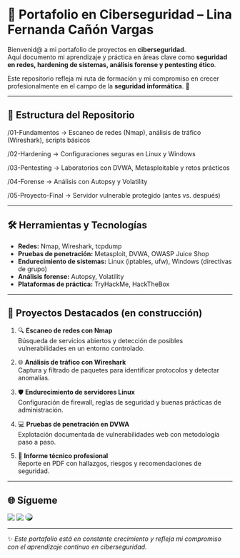 # 🔐 Portafolio en Ciberseguridad – Lina Fernanda Cañón Vargas  

Bienvenid@ a mi portafolio de proyectos en **ciberseguridad**.  
Aquí documento mi aprendizaje y práctica en áreas clave como **seguridad en redes, hardening de sistemas, análisis forense y pentesting ético**.  

Este repositorio refleja mi ruta de formación y mi compromiso en crecer profesionalmente en el campo de la **seguridad informática**. 🚀  

---

## 📂 Estructura del Repositorio

/01-Fundamentos → Escaneo de redes (Nmap), análisis de tráfico (Wireshark), scripts básicos

/02-Hardening → Configuraciones seguras en Linux y Windows

/03-Pentesting → Laboratorios con DVWA, Metasploitable y retos prácticos

/04-Forense → Análisis con Autopsy y Volatility

/05-Proyecto-Final → Servidor vulnerable protegido (antes vs. después)



---

## 🛠️ Herramientas y Tecnologías

- **Redes:** Nmap, Wireshark, tcpdump  
- **Pruebas de penetración:** Metasploit, DVWA, OWASP Juice Shop  
- **Endurecimiento de sistemas:** Linux (iptables, ufw), Windows (directivas de grupo)  
- **Análisis forense:** Autopsy, Volatility  
- **Plataformas de práctica:** TryHackMe, HackTheBox  

---

## 📘 Proyectos Destacados (en construcción)

1. 🔍 **Escaneo de redes con Nmap**  
   Búsqueda de servicios abiertos y detección de posibles vulnerabilidades en un entorno controlado.  

2. 🌐 **Análisis de tráfico con Wireshark**  
   Captura y filtrado de paquetes para identificar protocolos y detectar anomalías.  

3. 🛡️ **Endurecimiento de servidores Linux**  
   Configuración de firewall, reglas de seguridad y buenas prácticas de administración.  

4. 💻 **Pruebas de penetración en DVWA**  
   Explotación documentada de vulnerabilidades web con metodología paso a paso.  

5. 📑 **Informe técnico profesional**  
   Reporte en PDF con hallazgos, riesgos y recomendaciones de seguridad.  

---

<!--## 📫 Sígueme

- **LinkedIn:** [linkedin.com/in/lina-fernanda-c-a73843179]  
- **Correo:** [lf.cybershield@gmail.com]  
- **GitHub:** [github.com/Lina-Fernanda] -->
## 🌐 Sígueme

<a href="mailto:lf.cybershield@gmail.com"><img src="https://img.icons8.com/ios-glyphs/30/EA4335/gmail.png"/></a>
<a href="https://linkedin.com/in/lina-fernanda-c-a73843179"><img src="https://img.icons8.com/ios-glyphs/30/0077B5/linkedin.png"/></a>
<a href="https://github.com/Lina-Fernanda"><img src="https://img.icons8.com/ios-glyphs/30/ffffff/github.png" style="background:black; border-radius:50%"/></a> 

<!--## 🌐 Sígueme

📧 [Gmail](mailto:lina.canon.cyber@gmail.com)  
💼 [LinkedIn](https://linkedin.com/in/tuusuario)  
🐙 [GitHub](https://github.com/tuusuario)  -->


---

✨ *Este portafolio está en constante crecimiento y refleja mi compromiso con el aprendizaje continuo en ciberseguridad.*  
